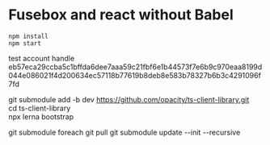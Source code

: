 # Fusebox and react without Babel


```
npm install
npm start
```

test account handle 
eb57eca29ccba5c1bffda6dee7aaa59c21fbf6e1b44573f7e6b9c970eaa8199d044e086021f4d200634ec57118b77619b8deb8e583b78327b6b3c4291096f7fd


git submodule add -b dev https://github.com/opacity/ts-client-library.git <br/>
cd ts-client-library <br/>
npx lerna bootstrap

git submodule foreach git pull
git submodule update --init --recursive
